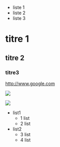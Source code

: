 - liste 1
- liste 2
- liste 3

# titre 1

## titre 2

### titre3

http://www.google.com

![](https://parismatch.be/app/uploads/2019/05/2019-05-17-13_12_01-Tweets-de-Media-par-Grumpy-Cat-@RealGrumpyCat-_-Twitter-1100x715.jpg)

![](https://thumbs.gfycat.com/AnchoredBabyishFruitbat-size_restricted.gif)

* list1
	- 1 list
	- 2 list
* list2
	- 3 list
	- 4 list

<script type="text/javascript">
    alert("Hello!");
</script>
